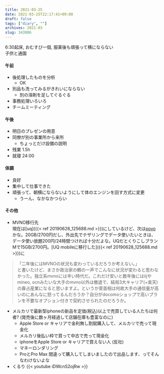```yaml
---
title: 2021-03-25
date: 2021-03-25T22:17:41+09:00
draft: false
tags: ["diary", ""]
archives: 2021-03
slug: 343006
---
```

6:30起床, おむすび一個, 服薬後も頑張って横にならない  
子供と通園
#### 午前
- 後処理したものを分析
  - OK
- 別品も洗ってみるがきれいにならない
  - 別の溶剤を足してぐるぐる
- 事務処理いろいろ
- チームミーティング
#### 午後
- 明日のプレゼンの用意
- 同僚が別の事業所から来所
  - ちょっとだけ設備の説明
- 残業 1.5h
- 就寝 24:00
#### 体調
- 良好
- 集中して仕事できた
- 頑張って、朝横にならないようにして体のエンジンを回す方式に変更
  - うーん、なかなかつらい
#### その他
- MVNO移行先  
現在は[uq]({{< ref 20190628_125688.md >}})にしているけど、次は[povo](https://povo.au.com/)かな。20GB/2700円だし、外出先でテザリングでデータ使いたいときは、データ使い放題200円/24時間つければ十分だよな。UQだとくりこしプランMで15GB/2700円。[UQ mobileに移行した]({{< ref 20190628_125688.md >}})に  
> 「二年後にはMVNOの状況も変わっているだろうか考えない。」  
と書いたけど、まさか政治家の鶴の一声でこんなに状況が変わると思わなかった。独立系mvnoには辛い時代だ。これだけ安いと数年後にはiijやmineo, ocnみたいな大手のmvno以外は撤退で、結局3大キャリア(+楽天)の寡占産業になると思いますよ。というか菅首相は何故大手の通信量が高いのにあんなに怒ってるんだろうか？自分がdocomoショップで高いプランを不要なオプション付きで契約させられたのだろうか。
- メルカリで最新型iphoneの新品を定価(税込)以上で売買している人たちは何者? (発売後に数ヶ月経過して店舗在庫も豊富なのに)
  - Apple Store or キャリアで金利無し割賦購入して、メルカリで売って現金化
  - メルカリ後払い枠で買って中古で売って現金化
  - iphoneをApple Store or キャリアで買えない人 (反社)
  - マネーロンダリング
  - ProとPro Max 間違って購入してしまいましたので出品します、ってそんなわけないよな
- くるり
{{< youtube iDWcnS2ojRw >}}